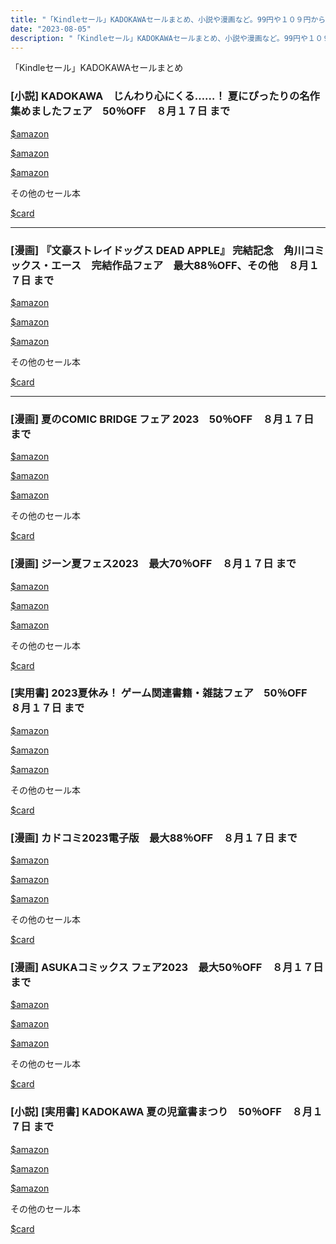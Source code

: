 ```yaml
---
title: "「Kindleセール」KADOKAWAセールまとめ、小説や漫画など。99円や１０９円からのセール。"
date: "2023-08-05"
description: "「Kindleセール」KADOKAWAセールまとめ、小説や漫画など。99円や１０９円からのセール。"
---
```

	
「Kindleセール」KADOKAWAセールまとめ
### [小説] KADOKAWA　じんわり心にくる……！ 夏にぴったりの名作集めましたフェア　50％OFF　８月１７日 まで


[$amazon](https://www.amazon.co.jp/dp/B09PTDQ9RB)



[$amazon](https://www.amazon.co.jp/dp/B09L7J2BWQ)



[$amazon](https://www.amazon.co.jp/dp/B01MTQ4X15)


その他のセール本

[$card](https://kyukyunyorituryo.github.io/kindle_sale/html/20230817s34276.html)

---

### [漫画] 『文豪ストレイドッグス DEAD APPLE』 完結記念　角川コミックス・エース　完結作品フェア　最大88％OFF、その他　８月１７日 まで

[$amazon](https://www.amazon.co.jp/dp/B0BWGZKSH2)



[$amazon](https://www.amazon.co.jp/dp/B0BWH4X4LJ)



[$amazon](https://www.amazon.co.jp/dp/B07MJJ91WY)



その他のセール本

[$card](https://kyukyunyorituryo.github.io/kindle_sale/html/20230817s34273.html)

---

### [漫画] 夏のCOMIC BRIDGE フェア 2023　50％OFF　８月１７日 まで

[$amazon](https://www.amazon.co.jp/dp/B0BZH5D3LH)



[$amazon](https://www.amazon.co.jp/dp/B0BWCS2VNM)



[$amazon](https://www.amazon.co.jp/dp/B0BT17VYN7)



その他のセール本

[$card](https://kyukyunyorituryo.github.io/kindle_sale/html/20230817s34299.html)



### [漫画] ジーン夏フェス2023　最大70％OFF　８月１７日 まで
[$amazon](https://www.amazon.co.jp/dp/B0C2BPJ61W)


[$amazon](https://www.amazon.co.jp/dp/B0BPBT2MQV)


[$amazon](https://www.amazon.co.jp/dp/B0BP68PC68)



その他のセール本

[$card](https://kyukyunyorituryo.github.io/kindle_sale/html/20230817s34277.html)



### [実用書] 2023夏休み！ ゲーム関連書籍・雑誌フェア　50％OFF　８月１７日 まで
[$amazon](https://www.amazon.co.jp/dp/B0BTN4BJK4)


[$amazon](https://www.amazon.co.jp/dp/B096XC8NWT)


[$amazon](https://www.amazon.co.jp/dp/B0923KC3NM)



その他のセール本

[$card](https://kyukyunyorituryo.github.io/kindle_sale/html/20230817s34333.html)



### [漫画] カドコミ2023電子版　最大88％OFF　８月１７日 まで
[$amazon](https://www.amazon.co.jp/dp/B081YB8695)


[$amazon](https://www.amazon.co.jp/dp/B09FSQDGGN)


[$amazon](https://www.amazon.co.jp/dp/B092848RZ4)



その他のセール本

[$card](https://kyukyunyorituryo.github.io/kindle_sale/html/20230817s34278.html)



### [漫画] ASUKAコミックス フェア2023　最大50％OFF　８月１７日 まで
[$amazon](https://www.amazon.co.jp/dp/B00VFE63IS)


[$amazon](https://www.amazon.co.jp/dp/B0BRYW3YJF)


[$amazon](https://www.amazon.co.jp/dp/B0BDKM253Y)



その他のセール本

[$card](https://kyukyunyorituryo.github.io/kindle_sale/html/20230817s34271.html)



### [小説] [実用書] KADOKAWA 夏の児童書まつり　50％OFF　８月１７日 まで
[$amazon](https://www.amazon.co.jp/dp/B0BGNFHJM6)

[$amazon](https://www.amazon.co.jp/dp/B09R6XTTPH)


[$amazon](https://www.amazon.co.jp/dp/B0BYCD3Y88)




その他のセール本

[$card](https://kyukyunyorituryo.github.io/kindle_sale/html/20230817s34272.html)

